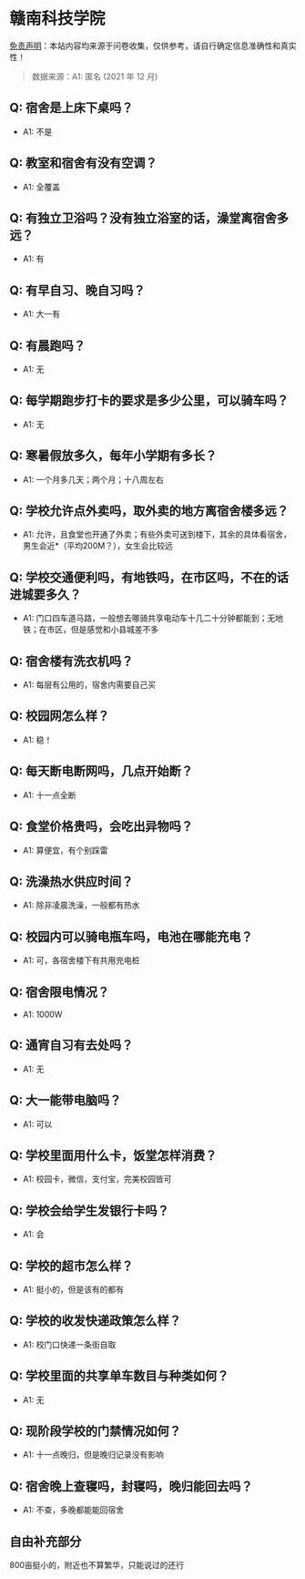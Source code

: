 # 赣南科技学院

[免责声明](https://colleges.chat/#_3)：本站内容均来源于问卷收集，仅供参考，请自行确定信息准确性和真实性！

> 数据来源：A1: 匿名 (2021 年 12 月)

## Q: 宿舍是上床下桌吗？

- A1: 不是

## Q: 教室和宿舍有没有空调？

- A1: 全覆盖

## Q: 有独立卫浴吗？没有独立浴室的话，澡堂离宿舍多远？

- A1: 有

## Q: 有早自习、晚自习吗？

- A1: 大一有

## Q: 有晨跑吗？

- A1: 无

## Q: 每学期跑步打卡的要求是多少公里，可以骑车吗？

- A1: 无

## Q: 寒暑假放多久，每年小学期有多长？

- A1: 一个月多几天；两个月；十八周左右

## Q: 学校允许点外卖吗，取外卖的地方离宿舍楼多远？

- A1: 允许，且食堂也开通了外卖；有些外卖可送到楼下，其余的具体看宿舍，男生会近\*（平均200M？），女生会比较远

## Q: 学校交通便利吗，有地铁吗，在市区吗，不在的话进城要多久？

- A1: 门口四车道马路，一般想去哪骑共享电动车十几二十分钟都能到；无地铁；在市区，但是感觉和小县城差不多

## Q: 宿舍楼有洗衣机吗？

- A1: 每层有公用的，宿舍内需要自己买

## Q: 校园网怎么样？

- A1: 稳！

## Q: 每天断电断网吗，几点开始断？

- A1: 十一点全断

## Q: 食堂价格贵吗，会吃出异物吗？

- A1: 算便宜，有个别踩雷

## Q: 洗澡热水供应时间？

- A1: 除非凌晨洗澡，一般都有热水

## Q: 校园内可以骑电瓶车吗，电池在哪能充电？

- A1: 可，各宿舍楼下有共用充电桩

## Q: 宿舍限电情况？

- A1: 1000W

## Q: 通宵自习有去处吗？

- A1: 无

## Q: 大一能带电脑吗？

- A1: 可以

## Q: 学校里面用什么卡，饭堂怎样消费？

- A1: 校园卡，微信，支付宝，完美校园皆可

## Q: 学校会给学生发银行卡吗？

- A1: 会

## Q: 学校的超市怎么样？

- A1: 挺小的，但是该有的都有

## Q: 学校的收发快递政策怎么样？

- A1: 校门口快递一条街自取

## Q: 学校里面的共享单车数目与种类如何？

- A1: 无

## Q: 现阶段学校的门禁情况如何？

- A1: 十一点晚归，但是晚归记录没有影响

## Q: 宿舍晚上查寝吗，封寝吗，晚归能回去吗？

- A1: 不查，多晚都能能回宿舍

## 自由补充部分

800亩挺小的，附近也不算繁华，只能说过的还行
